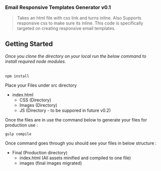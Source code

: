 ### Email Responsive Templates Generator v0.1
> Takes an html file with css link and turns inline. Also Supports responsive css to make sure its inline. This code is specifically targeted on creating responsive email templates.

## Getting Started

###### Once you clone the directory on your local run the below command to install required node modules.

```shell
npm install
```

Place your Files under src directory
 - index.html
   - CSS (Directory)
   - Images (Directory)
   - JS (Directory - to be suppored in future v0.2)

Once the files are in use the command below to generate your files for production use :
```shell
gulp compile
```

Once command goes through you should see your files in below structure :
- Final (Production directory)
  - index.html (All assets minified and compiled to one file)
  - images (final images migrated)
